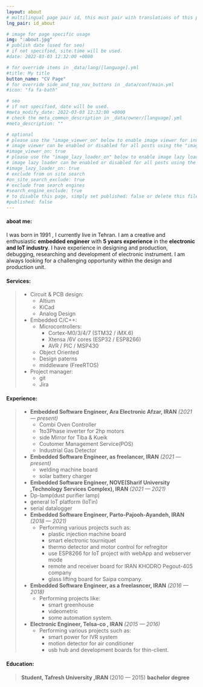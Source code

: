 ```yaml
---
layout: about
# multilingual page pair id, this must pair with translations of this page. (This name must be unique)
lng_pair: id_about

# image for page specific usage
img: ":about.jpg"
# publish date (used for seo)
# if not specified, site.time will be used.
#date: 2022-03-03 12:32:00 +0000

# for override items in _data/lang/[language].yml
#title: My title
button_name: "CV Page"
# for override side_and_top_nav_buttons in _data/conf/main.yml
#icon: "fa fa-bath"

# seo
# if not specified, date will be used.
#meta_modify_date: 2022-03-03 12:32:00 +0000
# check the meta_common_description in _data/owner/[language].yml
#meta_description: ""

# optional
# please use the "image_viewer_on" below to enable image viewer for individual pages or posts (_posts/ or [language]/_posts folders).
# image viewer can be enabled or disabled for all posts using the "image_viewer_posts: true" setting in _data/conf/main.yml.
#image_viewer_on: true
# please use the "image_lazy_loader_on" below to enable image lazy loader for individual pages or posts (_posts/ or [language]/_posts folders).
# image lazy loader can be enabled or disabled for all posts using the "image_lazy_loader_posts: true" setting in _data/conf/main.yml.
#image_lazy_loader_on: true
# exclude from on site search
#on_site_search_exclude: true
# exclude from search engines
#search_engine_exclude: true
# to disable this page, simply set published: false or delete this file
#published: false
---
```

#### aboat me:
I was born in 1991 , I currently live in Tehran. I am a creative and enthusiastic **embedded engineer** with **5 years experience** in the **electronic and IoT industry**. I have experience in designing and production, debugging, researching and development of electronic instrument. I am always looking for a challenging opportunity within the design and production unit.

#### Services:

> - Circuit & PCB design:
>   - Altium
>   - KiCad
>   - Analog Design 
> - Embedded C/C++:
>   - Microcontrollers:
>     - Cortex-M0/3/4/7  (STM32 / iMX.6)
>     - Xtensa /6V cores (ESP32 / ESP8266)
>     - AVR / PIC / MSP430 
>   - Object Oriented
>   - Design paterns
>   - middleware (FreeRTOS)
> - Project manager:
>   - git
>   - Jira

#### Experience:


> - **Embedded Software Engineer, Ara Electronic Afzar, IRAN**
> *(2021 — present)*
>   - Combi Oven Controller
>   - 1to3Phase inverter for 2hp motors
>   - side Mirror for Tiba & Kueik
>   - Coutomer Management Service(POS)
>   - Industrial Gas Detector
> - **Embedded Software Engineer, as freelancer, IRAN**
> *(2021 — present)*
>   - welding machine board
>   - solar battery charger
> - **Embedded Software Engineer, NOVE(Sharif University ,Technology Services Complex), IRAN**
> *(2021 — 2021)*
> - Dp-lamp(dust purifier lamp)
> - general IoT platform (IoTin)
> - serial datalogger
> - **Embedded Software Engineer, Parto-Pajooh-Ayandeh, IRAN**
> *(2018 — 2021)*
>   - Performing various projects such as: 
>     - plastic injection machine board
>     - smart electronic tourniquet
>     - thermo detector and motor control for refregitor
>     - use ESP8266 for IoT project with webApp and webserver mode
>     - remote and receiver board for IRAN KHODRO Pegout-405 company
>     - glass lifting board for Saipa company.
> - **Embedded Software Engineer, as a freelasncer, IRAN**
> *(2016 — 2018)*
>   - Performing projects like:
>     - smart greenhouse
>     - videometric
>     - some automation system.
> - **Electronic Engineer, Telsa-co , IRAN** 
> *(2015 — 2016)*
>   - Performing various projects such as:
>     - smart power for IVR system
>     - motion detector for air conditioner
>     - usb hub and development boards for thin-client.


#### Education:
> **Student, Tafresh University ,IRAN**
> (2010 — 2015)
> **bachelor degree**































